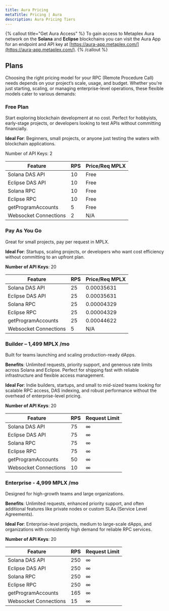 ```yaml
---
title: Aura Pricing
metaTitle: Pricing | Aura
description: Aura Pricing Tiers
---
```


{% callout title="Get Aura Access" %}
To gain access to Metaplex Aura network on the **Solana** and **Eclipse** blockchains you can visit the Aura App for an endpoint and API key at [https://aura-app.metaplex.com/](https://aura-app.metaplex.com/).
{% /callout %}

## Plans

Choosing the right pricing model for your RPC (Remote Procedure Call) needs depends on your project’s scale, usage, and budget. Whether you're just starting, scaling, or managing enterprise-level operations, these flexible models cater to various demands:

### Free Plan

Start exploring blockchain development at no cost. Perfect for hobbyists, early-stage projects, or developers looking to test APIs without committing financially.

**Ideal For**: Beginners, small projects, or anyone just testing the waters with blockchain applications.

Number of API Keys: 2

| Feature               | RPS | Price/Req MPLX |
| --------------------- | --- | -------------- |
| Solana DAS API        | 10  | Free           |
| Eclipse DAS API       | 10  | Free           |
| Solana RPC            | 10  | Free           |
| Eclipse RPC           | 10  | Free           |
| getProgramAccounts    | 5   | Free           |
| Websocket Connections | 2   | N/A            |

### Pay As You Go

Great for small projects, pay per request in MPLX.

**Ideal For**: Startups, scaling projects, or developers who want cost efficiency without committing to an upfront plan.

**Number of API Keys**: 20

| Feature               | RPS | Price/Req MPLX |
| --------------------- | --- | -------------- |
| Solana DAS API        | 25  | 0.00035631     |
| Eclipse DAS API       | 25  | 0.00035631     |
| Solana RPC            | 25  | 0.00004329     |
| Eclipse RPC           | 25  | 0.00004329     |
| getProgramAccounts    | 25  | 0.00044622     |
| Websocket Connections | 5   | N/A            |

### Builder – 1,499 MPLX /mo

Built for teams launching and scaling production-ready dApps.

**Benefits**: Unlimited requests, priority support, and generous rate limits across Solana and Eclipse. Perfect for shipping fast with reliable infrastructure and flexible access management.

**Ideal For**: Indie builders, startups, and small to mid-sized teams looking for scalable RPC access, DAS indexing, and robust performance without the overhead of enterprise-level pricing.

**Number of API Keys**: 20

| Feature               | RPS | Request Limit |
| --------------------- | --- | ------------- |
| Solana DAS API        | 75  | ∞             |
| Eclipse DAS API       | 75  | ∞             |
| Solana RPC            | 75  | ∞             |
| Eclipse RPC           | 75  | ∞             |
| getProgramAccounts    | 50  | ∞             |
| Websocket Connections | 10  | ∞             |

### Enterprise - 4,999 MPLX /mo

Designed for high-growth teams and large organizations.

**Benefits**: Unlimited requests, enhanced priority support, and often additional features like private nodes or custom SLAs (Service Level Agreements).

**Ideal For**: Enterprise-level projects, medium to large-scale dApps, and organizations with consistently high demand for reliable RPC services.

**Number of API Keys**: 20

| Feature               | RPS | Request Limit |
| --------------------- | --- | ------------- |
| Solana DAS API        | 250 | ∞             |
| Eclipse DAS API       | 250 | ∞             |
| Solana RPC            | 250 | ∞             |
| Eclipse RPC           | 250 | ∞             |
| getProgramAccounts    | 165 | ∞             |
| Websocket Connections | 15  | ∞             |
